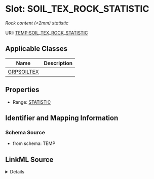 # Slot: SOIL_TEX_ROCK_STATISTIC
_Rock content (>2mm) statistic_


URI: [TEMP:SOIL_TEX_ROCK_STATISTIC](https://example.org/TEMP/SOIL_TEX_ROCK_STATISTIC)



<!-- no inheritance hierarchy -->




## Applicable Classes

| Name | Description |
| --- | --- |
[GRPSOILTEX](GRPSOILTEX.md) | 






## Properties

* Range: [STATISTIC](STATISTIC.md)







## Identifier and Mapping Information







### Schema Source


* from schema: TEMP




## LinkML Source

<details>
```yaml
name: SOIL_TEX_ROCK_STATISTIC
description: Rock content (>2mm) statistic
from_schema: TEMP
rank: 1000
alias: SOIL_TEX_ROCK_STATISTIC
domain_of:
- GRP_SOIL_TEX
range: STATISTIC

```
</details>
